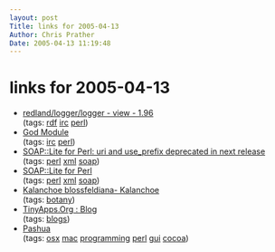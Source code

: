 ```yaml
---
layout: post
Title: links for 2005-04-13  
Author: Chris Prather
Date: 2005-04-13 11:19:48
---
```


# links for 2005-04-13
<ul class="delicious">
	<li>
		<div class="delicious-link"><a href="http://cvs.librdf.org/cvsweb/redland/logger/logger?rev=1.96&content-type=text/vnd.viewcvs-markup">redland/logger/logger - view - 1.96</a></div>
		<div class="delicious-tags">(tags: <a href="http://del.icio.us/perigrin/rdf">rdf</a> <a href="http://del.icio.us/perigrin/irc">irc</a> <a href="http://del.icio.us/perigrin/perl">perl</a>)</div>
	</li>
	<li>
		<div class="delicious-link"><a href="http://www.mozilla.org/projects/mozbot/docs/oping.html">God Module</a></div>
		<div class="delicious-tags">(tags: <a href="http://del.icio.us/perigrin/irc">irc</a> <a href="http://del.icio.us/perigrin/perl">perl</a>)</div>
	</li>
	<li>
		<div class="delicious-link"><a href="http://www.reesespieces.org/soaplite/2005/04/tturitt_and_ttu.html#more">SOAP::Lite for Perl: uri and use_prefix deprecated in next release</a></div>
		<div class="delicious-tags">(tags: <a href="http://del.icio.us/perigrin/perl">perl</a> <a href="http://del.icio.us/perigrin/xml">xml</a> <a href="http://del.icio.us/perigrin/soap">soap</a>)</div>
	</li>
	<li>
		<div class="delicious-link"><a href="http://www.soaplite.com/">SOAP::Lite for Perl</a></div>
		<div class="delicious-tags">(tags: <a href="http://del.icio.us/perigrin/perl">perl</a> <a href="http://del.icio.us/perigrin/xml">xml</a> <a href="http://del.icio.us/perigrin/soap">soap</a>)</div>
	</li>
	<li>
		<div class="delicious-link"><a href="http://www.nybg.org/plants/plants/kalan.html">Kalanchoe blossfeldiana- Kalanchoe</a></div>
		<div class="delicious-tags">(tags: <a href="http://del.icio.us/perigrin/botany">botany</a>)</div>
	</li>
	<li>
		<div class="delicious-link"><a href="http://tinyapps.org/blog/">TinyApps.Org : Blog</a></div>
		<div class="delicious-tags">(tags: <a href="http://del.icio.us/perigrin/blogs">blogs</a>)</div>
	</li>
	<li>
		<div class="delicious-link"><a href="http://www.bluem.net/downloads/pashua_en/">Pashua</a></div>
		<div class="delicious-tags">(tags: <a href="http://del.icio.us/perigrin/osx">osx</a> <a href="http://del.icio.us/perigrin/mac">mac</a> <a href="http://del.icio.us/perigrin/programming">programming</a> <a href="http://del.icio.us/perigrin/perl">perl</a> <a href="http://del.icio.us/perigrin/gui">gui</a> <a href="http://del.icio.us/perigrin/cocoa">cocoa</a>)</div>
	</li>
</ul>

